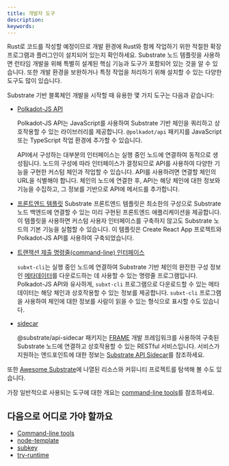 ```yaml
---
title: 개발자 도구
description:
keywords:
---
```


Rust로 코드를 작성할 예정이므로 개발 환경에 Rust와 함께 작업하기 위한 적절한 확장 프로그램과 플러그인이 설치되어 있는지 확인하세요.
Substrate 노드 템플릿을 사용하면 런타임 개발을 위해 특별히 설계된 핵심 기능과 도구가 포함되어 있는 것을 알 수 있습니다.
또한 개발 환경을 보완하거나 특정 작업을 처리하기 위해 설치할 수 있는 다양한 도구도 많이 있습니다.

Substrate 기반 블록체인 개발을 시작할 때 유용한 몇 가지 도구는 다음과 같습니다:

- [Polkadot-JS API](https://polkadot.js.org/docs/api)

  Polkadot-JS API는 JavaScript를 사용하여 Substrate 기반 체인을 쿼리하고 상호작용할 수 있는 라이브러리를 제공합니다.
  `@polkadot/api` 패키지를 JavaScript 또는 TypeScript 작업 환경에 추가할 수 있습니다.

  API에서 구성하는 대부분의 인터페이스는 실행 중인 노드에 연결하여 동적으로 생성됩니다.
  노드의 구성에 따라 인터페이스가 결정되므로 API를 사용하여 다양한 기능을 구현한 커스텀 체인과 작업할 수 있습니다.
  API를 사용하려면 연결할 체인의 URL을 식별해야 합니다.
  체인의 노드에 연결한 후, API는 해당 체인에 대한 정보와 기능을 수집하고, 그 정보를 기반으로 API에 메서드를 추가합니다.

- [프론트엔드 템플릿](https://github.com/substrate-developer-hub/substrate-front-end-template)
  Substrate 프론트엔드 템플릿은 최소한의 구성으로 Substrate 노드 백엔드에 연결할 수 있는 미리 구현된 프론트엔드 애플리케이션을 제공합니다.
  이 템플릿을 사용하면 커스텀 사용자 인터페이스를 구축하지 않고도 Substrate 노드의 기본 기능을 실험할 수 있습니다.
  이 템플릿은 Create React App 프로젝트와 Polkadot-JS API를 사용하여 구축되었습니다.

- [트랜잭션 제출 명령줄(command-line) 인터페이스](https://github.com/paritytech/subxt)

  `subxt-cli`는 실행 중인 노드에 연결하여 Substrate 기반 체인의 완전한 구성 정보인 [메타데이터](/reference/glossary/#metadata)를 다운로드하는 데 사용할 수 있는 명령줄 프로그램입니다.
  Polkadot-JS API와 유사하게, `subxt-cli` 프로그램으로 다운로드할 수 있는 메타데이터는 해당 체인과 상호작용할 수 있는 정보를 제공합니다.
  `subxt-cli` 프로그램을 사용하여 체인에 대한 정보를 사람이 읽을 수 있는 형식으로 표시할 수도 있습니다.

- [sidecar](https://github.com/paritytech/substrate-api-sidecar)

  @substrate/api-sidecar 패키지는 [FRAME](../../learn/basic/glossary.md#팔렛) 개발 프레임워크를 사용하여 구축된 Substrate 노드에 연결하고 상호작용할 수 있는 RESTful 서비스입니다.
  서비스가 지원하는 엔드포인트에 대한 정보는 [Substrate API Sidecar](https://paritytech.github.io/substrate-api-sidecar/dist/)를 참조하세요.

또한 [Awesome Substrate](https://github.com/substrate-developer-hub/awesome-substrate)에 나열된 리소스와 커뮤니티 프로젝트를 탐색해 볼 수도 있습니다.

가장 일반적으로 사용되는 도구에 대한 개요는 [command-line tools](../../learn/command-line-tools/README.md)를 참조하세요.

## 다음으로 어디로 가야 할까요

- [Command-line tools](../../learn/command-line-tools/README.md)
- [node-template](../../learn/command-line-tools/node-template.md)
- [subkey](../../learn/command-line-tools/subkey.md)
- [try-runtime](../../learn/command-line-tools/try-runtime.md)